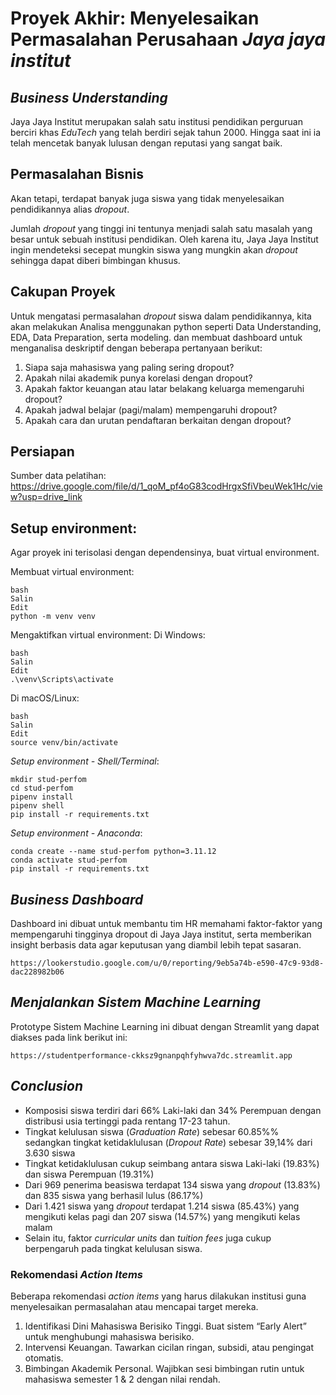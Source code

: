 # Proyek Akhir: Menyelesaikan Permasalahan Perusahaan *Jaya jaya institut*

## ***Business Understanding***

Jaya Jaya Institut merupakan salah satu institusi pendidikan perguruan berciri khas *EduTech* yang telah berdiri sejak tahun 2000. Hingga saat ini ia telah mencetak banyak lulusan dengan reputasi yang sangat baik. 


## **Permasalahan Bisnis**

Akan tetapi, terdapat banyak juga siswa yang tidak menyelesaikan pendidikannya alias *dropout*.

Jumlah *dropout* yang tinggi ini tentunya menjadi salah satu masalah yang besar untuk sebuah institusi pendidikan. Oleh karena itu, Jaya Jaya Institut ingin mendeteksi secepat mungkin siswa yang mungkin akan *dropout* sehingga dapat diberi bimbingan khusus.


## **Cakupan Proyek**

Untuk mengatasi permasalahan *dropout* siswa dalam pendidikannya, kita akan melakukan Analisa menggunakan python seperti Data Understanding, EDA, Data Preparation, serta modeling. dan membuat dashboard untuk menganalisa deskriptif dengan beberapa pertanyaan berikut:
1. Siapa saja mahasiswa yang paling sering dropout?
2. Apakah nilai akademik punya korelasi dengan dropout?
3. Apakah faktor keuangan atau latar belakang keluarga memengaruhi dropout?
4. Apakah jadwal belajar (pagi/malam) mempengaruhi dropout?
5. Apakah cara dan urutan pendaftaran berkaitan dengan dropout?


## **Persiapan**

Sumber data pelatihan: 
https://drive.google.com/file/d/1_qoM_pf4oG83codHrgxSfiVbeuWek1Hc/view?usp=drive_link

## Setup environment:
Agar proyek ini terisolasi dengan dependensinya, buat virtual environment.

Membuat virtual environment:
```
bash
Salin
Edit
python -m venv venv
```

Mengaktifkan virtual environment:
Di Windows:
```
bash
Salin
Edit
.\venv\Scripts\activate
```

Di macOS/Linux:
```
bash
Salin
Edit
source venv/bin/activate
```

*Setup environment - Shell/Terminal*:
```
mkdir stud-perfom
cd stud-perfom
pipenv install
pipenv shell
pip install -r requirements.txt
```

*Setup environment - Anaconda*:
```
conda create --name stud-perfom python=3.11.12
conda activate stud-perfom
pip install -r requirements.txt
```


## ***Business Dashboard***

Dashboard ini dibuat untuk membantu tim HR memahami faktor-faktor yang mempengaruhi tingginya dropout di Jaya Jaya institut, serta memberikan insight berbasis data agar keputusan yang diambil lebih tepat sasaran.

```
https://lookerstudio.google.com/u/0/reporting/9eb5a74b-e590-47c9-93d8-dac228982b06
```

## ***Menjalankan Sistem Machine Learning***
Prototype Sistem Machine Learning ini dibuat dengan Streamlit yang dapat diakses pada link berikut ini:

```
https://studentperformance-ckksz9gnanpqhfyhwva7dc.streamlit.app
```

## ***Conclusion***

- Komposisi siswa terdiri dari 66% Laki-laki dan 34% Perempuan dengan distribusi usia tertinggi pada rentang 17-23 tahun.
- Tingkat kelulusan siswa (*Graduation Rate*) sebesar 60.85%% sedangkan tingkat ketidaklulusan (*Dropout Rate*) sebesar 39,14% dari 3.630 siswa
- Tingkat ketidaklulusan cukup seimbang antara siswa Laki-laki (19.83%) dan siswa Perempuan (19.31%)
- Dari 969 penerima beasiswa terdapat 134 siswa yang *dropout* (13.83%) dan 835 siswa yang berhasil lulus (86.17%)
- Dari 1.421 siswa yang *dropout* terdapat 1.214 siswa (85.43%) yang mengikuti kelas pagi dan 207 siswa (14.57%) yang mengikuti kelas malam
- Selain itu, faktor *curricular units* dan *tuition fees* juga cukup berpengaruh pada tingkat kelulusan siswa.


### **Rekomendasi *Action Items***

Beberapa rekomendasi *action items* yang harus dilakukan institusi guna menyelesaikan permasalahan atau mencapai target mereka.
1. Identifikasi Dini Mahasiswa Berisiko Tinggi. Buat sistem “Early Alert” untuk menghubungi mahasiswa berisiko.
2. Intervensi Keuangan. Tawarkan cicilan ringan, subsidi, atau pengingat otomatis.
3. Bimbingan Akademik Personal. Wajibkan sesi bimbingan rutin untuk mahasiswa semester 1 & 2 dengan nilai rendah.
